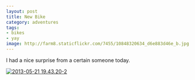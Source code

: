 ```yaml
---
layout: post
title: New Bike
category: adventures
tags:
- bikes
- yay
image: http://farm8.staticflickr.com/7455/10848320634_d6e883d46e_b.jpg
---
```


I had a nice surprise from a certain someone today.

<a href="http://www.flickr.com/photos/katydecorah/10848320634/" title="2013-05-21 19.43.20-2 by katydecorah, on Flickr"><img src="http://farm8.staticflickr.com/7455/10848320634_d6e883d46e_b.jpg" class="pop-out" alt="2013-05-21 19.43.20-2"></a>
